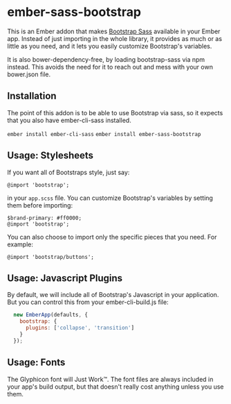 # ember-sass-bootstrap

This is an Ember addon that makes
[Bootstrap Sass](https://github.com/twbs/bootstrap-sass) available in
your Ember app. Instead of just importing in the whole library, it
provides as much or as little as you need, and it lets you easily
customize Bootstrap's variables.

It is also bower-dependency-free, by loading bootstrap-sass via npm instead. This avoids the need for it to reach out and mess with your own bower.json file.

## Installation

The point of this addon is to be able to use Bootstrap via sass, so it
expects that you also have ember-cli-sass installed.

`ember install ember-cli-sass`
`ember install ember-sass-bootstrap`

## Usage: Stylesheets

If you want all of Bootstraps style, just say:

    @import 'bootstrap';

in your `app.scss` file. You can customize Bootstrap's variables by
setting them before importing:

    $brand-primary: #ff0000;
    @import 'bootstrap';

You can also choose to import only the specific pieces that you need. For example:

    @import 'bootstrap/buttons';

## Usage: Javascript Plugins

By default, we will include all of Bootstrap's Javascript in your
application. But you can control this from your ember-cli-build.js file:

```js
  new EmberApp(defaults, {
    bootstrap: {
      plugins: ['collapse', 'transition']
    }
  });

```

## Usage: Fonts

The Glyphicon font will Just Work™. The font files are always included
in your app's build output, but that doesn't really cost anything
unless you use them.
